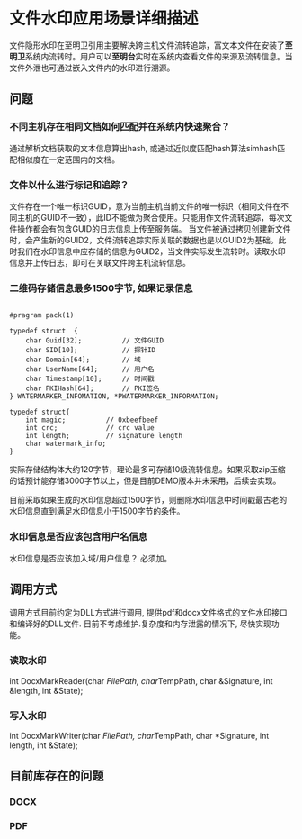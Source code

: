 # 文件水印应用场景详细描述

文件隐形水印在至明卫引用主要解决跨主机文件流转追踪，富文本文件在安装了**至明卫**系统内流转时。用户可以**至明台**实时在系统内查看文件的来源及流转信息。当文件外泄也可通过嵌入文件内的水印进行溯源。


## 问题

### 不同主机存在相同文档如何匹配并在系统内快速聚合？

通过解析文档获取的文本信息算出hash, 或通过近似度匹配hash算法simhash匹配相似度在一定范围内的文档。

### 文件以什么进行标记和追踪？

文件存在一个唯一标识GUID，意为当前主机当前文件的唯一标识（相同文件在不同主机的GUID不一致），此ID不能做为聚合使用。只能用作文件流转追踪，每次文件操作都会有包含GUID的日志信息上传至服务端。
当文件被通过拷贝创建新文件时，会产生新的GUID2，文件流转追踪实际关联的数据也是以GUID2为基础。此时我们在水印信息中应存储的信息为GUID2，当文件实际发生流转时。读取水印信息并上传日志，即可在关联文件跨主机流转信息。

### 二维码存储信息最多1500字节, 如果记录信息

```

#pragram pack(1)

typedef struct  {
    char Guid[32];          // 文件GUID
    char SID[10];           // 探针ID
    char Domain[64];        // 域
    char UserName[64];      // 用户名
    char Timestamp[10];     // 时间戳
    char PKIHash[64];       // PKI签名
} WATERMARKER_INFOMATION, *PWATERMARKER_INFORMATION;

typedef struct{
    int magic;          // 0xbeefbeef
    int crc;            // crc value
    int length;         // signature length
    char watermark_info;
}
```


实际存储结构体大约120字节，理论最多可存储10级流转信息。如果采取zip压缩的话预计能存储3000字节以上，但是目前DEMO版本并未采用，后续会实现。

目前采取如果生成的水印信息超过1500字节，则删除水印信息中时间戳最古老的水印信息直到满足水印信息小于1500字节的条件。


### 水印信息是否应该包含用户名信息

水印信息是否应该加入域/用户信息？ 必须加。

## 调用方式

调用方式目前约定为DLL方式进行调用, 提供pdf和docx文件格式的文件水印接口和编译好的DLL文件. 目前不考虑维护.复杂度和内存泄露的情况下, 尽快实现功能。

### 读取水印

int DocxMarkReader(char *FilePath, char*TempPath, char &Signature, int &length, int &State);

### 写入水印

int DocxMarkWriter(char *FilePath, char*TempPath, char *Signature, int length, int &State);

## 目前库存在的问题

### DOCX

### PDF


